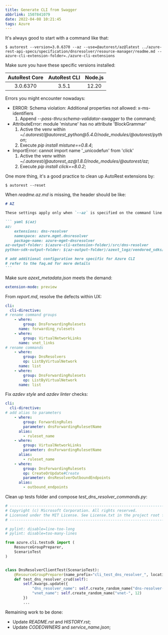 ```yaml
---
title: Generate CLI from Swagger
abbrlink: 1507841079
date: 2022-04-08 10:21:45
tags: Azure
---
```

It's always good to start with a command like that:
```text
$ autorest --version=3.0.6370 --az --use=@autorest/az@latest ../azure-rest-api-specs/specification/dnsresolver/resource-manager/readme.md --azure-cli-extension-folder=./azure-cli-extensions
```

Make sure you have these specific versions installed:

| AutoRest Core  | AutoRest CLI  | Node.js  |
|:--------------:|:-------------:|:--------:|
|    3.0.6370    |     3.5.1     |  12.20   |

Errors you might encounter nowadays:
- ERROR: Schema violation: Additional properties not allowed: x-ms-identifiers
    1. Append *\-\-pass-thru:schema-validator-swagger* to the command;
- AttributeError: module 'mistune' has no attribute 'BlockGrammar'
    1. Active the venv within *~/.autorest/@autorest_python\@5.4.0/node_modules/@autorest/python*;
    2. Execute *pip install mistune==0.8.4*;
- ImportError: cannot import name '_unicodefun' from 'click'
    1. Active the venv within *~/.autorest/@autorest_az\@1.8.0/node_modules/@autorest/az*;
    2. Execute *pip install click==8.0.2*;

One more thing, it's a good practice to clean up AutoRest extensions by:
```text
$ autorest --reset
```
<!--more-->
When *readme.az.md* is missing, the header should be like:
~~~markdown
# AZ

These settings apply only when `--az` is specified on the command line.

``` yaml $(az)
az:
    extensions: dns-resolver
    namespace: azure.mgmt.dnsresolver
    package-name: azure-mgmt-dnsresolver
az-output-folder: $(azure-cli-extension-folder)/src/dns-resolver
python-sdk-output-folder: $(az-output-folder)/azext_logz/vendored_sdks/dnsresolver

# add additional configuration here specific for Azure CLI
# refer to the faq.md for more details
```
~~~

Make sure *azext_metadata.json* meets the demand:
```yaml
extension-mode: preview
```

From *report.md*, resolve the defects within UX:
```yaml
cli:
  cli-directive:
# rename command groups
    - where:
        group: DnsForwardingRulesets
      name: forwarding_rulesets
    - where:
        group: VirtualNetworkLinks
      name: vnet_links
# rename commands
    - where:
        group: DnsResolvers
        op: ListByVirtualNetwork
      name: list
    - where:
        group: DnsForwardingRulesets
        op: ListByVirtualNetwork
      name: list
```

Fix *azdev style* and *azdev linter* checks:
```yaml
cli:
  cli-directive:
# add alias to parameters
    - where:
        group: ForwardingRules
        parameter: dnsForwardingRulesetName
      alias:
        - ruleset_name
    - where:
        group: VirtualNetworkLinks
        parameter: dnsForwardingRulesetName
      alias:
        - ruleset_name
    - where:
        group: DnsForwardingRulesets
        op: CreateOrUpdate#Create
        parameter: dnsResolverOutboundEndpoints
      alias:
        - outbound_endpoints
```

Clean up tests folder and compose *test_dns_resolver_commands.py*:
```python
# --------------------------------------------------------------------------------------------
# Copyright (c) Microsoft Corporation. All rights reserved.
# Licensed under the MIT License. See License.txt in the project root for license information.
# --------------------------------------------------------------------------------------------

# pylint: disable=line-too-long
# pylint: disable=too-many-lines

from azure.cli.testsdk import (
    ResourceGroupPreparer,
    ScenarioTest
)


class DnsResolverClientTest(ScenarioTest):
    @ResourceGroupPreparer(name_prefix="cli_test_dns_resolver_", location="westus")
    def test_dns_resolver_crud(self):
        self.kwargs.update({
            "dns_resolver_name": self.create_random_name("dns-resolver-", 20),
            "vnet_name": self.create_random_name("vnet-", 12)
        })
        ...
```

Remaining work to be done:
- Update *README.rst* and *HISTORY.rst*;
- Update *CODEOWNERS* and *service_name.json*;
